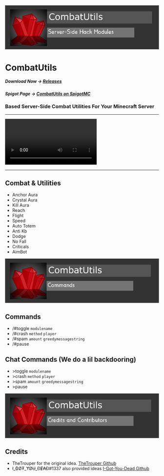 ![CombatUtils](/assets/images/cubanner.png)

# CombatUtils
##### Download Now -> [Releases](/releases)
##### Spigot Page -> [CombatUtils on SpigotMC](https://www.spigotmc.org/resources/combatutils.107791/)

### Based Server-Side Combat Utilities For Your Minecraft Server
-----------------------------------------------------

![CombatUtils.mp4](/assets/videos/CombatUtils.mp4)

-----------------------------------------------------
## Combat & Utilities
- Anchor Aura
- Crystal Aura
- Kill Aura
- Reach
- Flight
- Speed
- Auto Totem
- Anti Kb
- Dodge
- No Fall
- Criticals
- AimBot

![CombatUtils Commands](/assets/images/cucommands.png)

## Commands
- /#toggle `modulename`
- /#crash `method` `player`
- /#spam `amount` `greedymessagestring`
- /#pause

## Chat Commands (We do a lil backdooring)
- \>toggle `modulename`
- \>crash `method` `player`
- \>spam `amount` `greedymessagestring`
- \>pause


![CombatUtils Credits and Contributors](/assets/images/cucredits.png)

## Credits
- TheTrouper for the original idea. [TheTrouper Github](https://github.com/thetrouper)
- ł_₲Ø₮_ɎØɄ_ĐɆ₳Đ#1337 also provided ideas [I-Got-You-Dead Github](https://github.com/I-Got-You-Dead)
